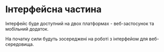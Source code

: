 # Інтерфейсна частина

Інтерфейс буде доступний на двох платформах - веб-застосунок та мобільний додаток.

На початку сили будуть зосереджені на роботі з інтерфейом для веб-середовища.
